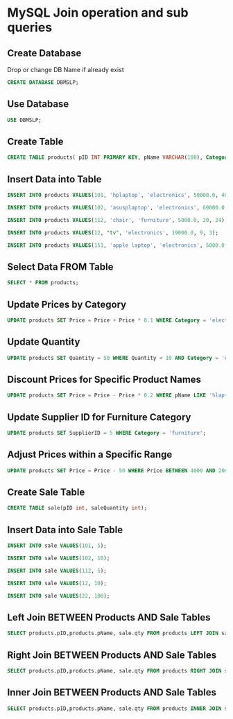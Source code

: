 # MySQL Join operation and sub queries

## Create Database

Drop or change DB Name if already exist

```sql
CREATE DATABASE DBMSLP;
```

## Use Database

```sql
USE DBMSLP;
```

## Create Table

```sql
CREATE TABLE products( pID INT PRIMARY KEY, pName VARCHAR(100), Category VARCHAR(50), Price DECIMAL(10, 2), Quantity INT, SupplierID INT );
```

## Insert Data into Table

```sql
INSERT INTO products VALUES(101, 'hplaptop', 'electronics', 50000.0, 40, 2);
```

```sql
INSERT INTO products VALUES(102, 'asusplaptop', 'electronics', 60000.0, 50, 32);
```

```sql
INSERT INTO products VALUES(112, 'chair', 'furniture', 5000.0, 20, 24);
```

```sql
INSERT INTO products VALUES(12, "tv", 'electronics', 19000.0, 9, 3);
```

```sql
INSERT INTO products VALUES(151, 'apple laptop', 'electronics', 5000.0, 40, 2);
```

## Select Data FROM Table

```sql
SELECT * FROM products;
```

## Update Prices by Category

```sql
UPDATE products SET Price = Price + Price * 0.1 WHERE Category = 'electronics';
```

## Update Quantity

```sql
UPDATE products SET Quantity = 50 WHERE Quantity < 10 AND Category = 'electronics';
```

## Discount Prices for Specific Product Names

```sql
UPDATE products SET Price = Price - Price * 0.2 WHERE pName LIKE '%laptop%';
```

## Update Supplier ID for Furniture Category

```sql
UPDATE products SET SupplierID = 5 WHERE Category = 'furniture';
```

## Adjust Prices within a Specific Range

```sql
UPDATE products SET Price = Price - 50 WHERE Price BETWEEN 4000 AND 20000;
```

## Create Sale Table

```sql
CREATE TABLE sale(pID int, saleQuantity int);
```

## Insert Data into Sale Table

```sql
INSERT INTO sale VALUES(101, 5);
```

```sql
INSERT INTO sale VALUES(102, 10);
```

```sql
INSERT INTO sale VALUES(112, 5);
```

```sql
INSERT INTO sale VALUES(12, 10);
```

```sql
INSERT INTO sale VALUES(22, 100);
```

## Left Join BETWEEN Products AND Sale Tables

```sql
SELECT products.pID,products.pName, sale.qty FROM products LEFT JOIN sale on products.pID = sale.pID;
```

## Right Join BETWEEN Products AND Sale Tables

```sql
SELECT products.pID,products.pName, sale.qty FROM products RIGHT JOIN sale on products.pID = sale.pID;
```

## Inner Join BETWEEN Products AND Sale Tables

```sql
SELECT products.pID,products.pName, sale.qty FROM products INNER JOIN sale on products.pID = sale.pID;
```
